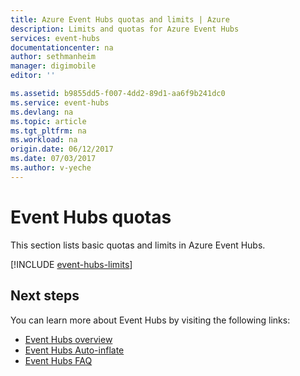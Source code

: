 ```yaml
---
title: Azure Event Hubs quotas and limits | Azure
description: Limits and quotas for Azure Event Hubs
services: event-hubs
documentationcenter: na
author: sethmanheim
manager: digimobile
editor: ''

ms.assetid: b9855dd5-f007-4dd2-89d1-aa6f9b241dc0
ms.service: event-hubs
ms.devlang: na
ms.topic: article
ms.tgt_pltfrm: na
ms.workload: na
origin.date: 06/12/2017
ms.date: 07/03/2017
ms.author: v-yeche
---
```


# Event Hubs quotas
This section lists basic quotas and limits in Azure Event Hubs.

[!INCLUDE [event-hubs-limits](../../includes/event-hubs-limits.md)]

## Next steps
You can learn more about Event Hubs by visiting the following links:

* [Event Hubs overview](event-hubs-what-is-event-hubs.md)
* [Event Hubs Auto-inflate](event-hubs-auto-inflate.md)
* [Event Hubs FAQ](event-hubs-faq.md)